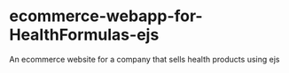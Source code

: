 # ecommerce-webapp-for-HealthFormulas-ejs
An ecommerce website for a company that sells health products using ejs
